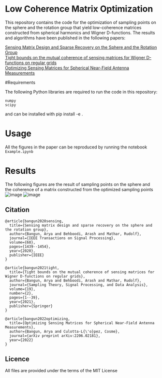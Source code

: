 # Low Coherence Matrix Optimization

This repository contains the code for the optimization of sampling points on the sphere and the rotation group that yield low-coherence matrices constructed from spherical harmonics and Wigner D-functions. The results and algorithms have been published in the following papers:


[Sensing Matrix Design and Sparse Recovery on the Sphere and the Rotation Group](https://arxiv.org/abs/1904.11596)\
[Tight bounds on the mutual coherence of sensing matrices for Wigner D-functions on regular grids](https://link.springer.com/article/10.1007/s43670-021-00006-2)\
[Optimizing Sensing Matrices for Spherical Near-Field Antenna Measurements](https://arxiv.org/abs/2206.02181)

#Requirements

The following Python libraries are required to run the code in this repository:

```
numpy
scipy
```
and can be installed with pip install -e .

# Usage
All the figures in the paper can be reproduced by running the notebook ```Example.ipynb``` 

# Results
The following figures are the result of sampling points on the sphere and the coherence of a matrix
constructed from the optimized sampling points
![image](https://user-images.githubusercontent.com/47388866/183307996-70741b89-f1ae-4b64-8e31-784fe078de8c.png)
![image](https://user-images.githubusercontent.com/47388866/183308007-59e1dfe6-0cfa-4202-874b-302cadae5324.png)


## Citation
```
@article{bangun2020sensing,
  title={Sensing matrix design and sparse recovery on the sphere and the rotation group},
  author={Bangun, Arya and Behboodi, Arash and Mathar, Rudolf},
  journal={IEEE Transactions on Signal Processing},
  volume={68},
  pages={1439--1454},
  year={2020},
  publisher={IEEE}
}

@article{bangun2021tight,
  title={Tight bounds on the mutual coherence of sensing matrices for Wigner D-functions on regular grids},
  author={Bangun, Arya and Behboodi, Arash and Mathar, Rudolf},
  journal={Sampling Theory, Signal Processing, and Data Analysis},
  volume={19},
  number={2},
  pages={1--39},
  year={2021},
  publisher={Springer}
}

@article{bangun2022optimizing,
  title={Optimizing Sensing Matrices for Spherical Near-Field Antenna Measurements},
  author={Bangun, Arya and Culotta-L{\'o}pez, Cosme},
  journal={arXiv preprint arXiv:2206.02181},
  year={2022}
}
```
## Licence
All files are provided under the terms of the MIT License
